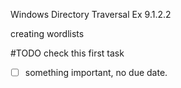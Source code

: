 Windows Directory Traversal Ex 9.1.2.2

creating wordlists

#TODO check this first task

- [ ] something important, no due date.



